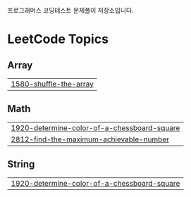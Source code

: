 프로그래머스 코딩테스트 문제풀이 저장소입니다.

<!---LeetCode Topics Start-->
# LeetCode Topics
## Array
|  |
| ------- |
| [1580-shuffle-the-array](https://github.com/Dom1046/CodeTest/tree/master/1580-shuffle-the-array) |
## Math
|  |
| ------- |
| [1920-determine-color-of-a-chessboard-square](https://github.com/Dom1046/CodeTest/tree/master/1920-determine-color-of-a-chessboard-square) |
| [2812-find-the-maximum-achievable-number](https://github.com/Dom1046/CodeTest/tree/master/2812-find-the-maximum-achievable-number) |
## String
|  |
| ------- |
| [1920-determine-color-of-a-chessboard-square](https://github.com/Dom1046/CodeTest/tree/master/1920-determine-color-of-a-chessboard-square) |
<!---LeetCode Topics End-->